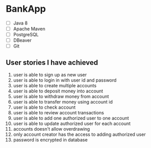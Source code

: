 # BankApp
- [ ] Java 8
- [ ] Apache Maven
- [ ] PostgreSQL
- [ ] DBeaver
- [ ] Git

## User stories I have achieved
1. user is able to sign up as new user
2. user is able to login in with user id and password
3. user is able to create multiple accounts
4. user is able to deposit money into account
5. user is able to withdraw money from account
6. user is able to transfer money using account id
7. user is able to check account
8. user is able to review account transactions
9. user is able to add one authorized user to one account
10. user is able to update authorized user for each account
11. accounts doesn't allow overdrawing
12. only account creator has the access to adding authorized user
13. password is encrypted in database

